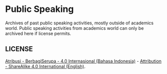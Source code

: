 # Public Speaking 

Archives of past public speaking activities, mostly outside of academics world. Public speaking activities from academics world can only be archived here if license permits.

## LICENSE

[Atribusi - BerbagiSerupa - 4.0 Internasional (Bahasa Indonesia)](https://creativecommons.org/licenses/by-sa/4.0/deed.id) - [Attribution - ShareAlike 4.0 International (English)](https://creativecommons.org/licenses/by-sa/4.0/deed.en).


